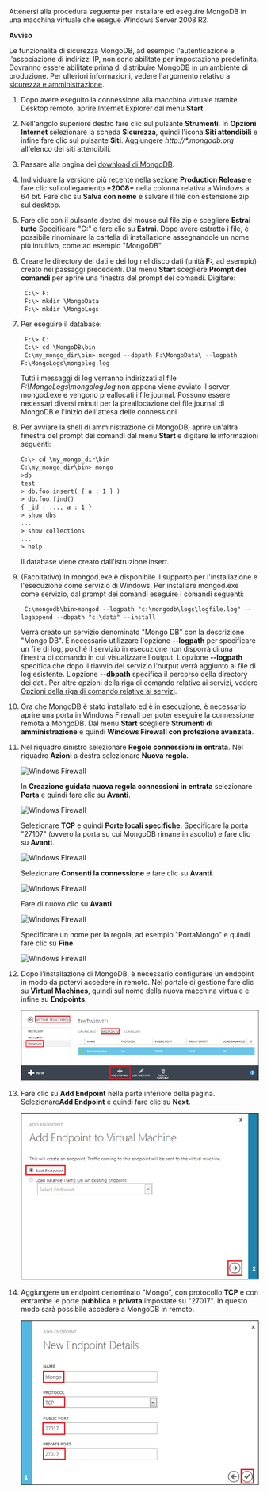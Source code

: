 Attenersi alla procedura seguente per installare ed eseguire MongoDB in
una macchina virtuale che esegue Windows Server 2008 R2.

 
<div  class="dev-callout">
<b>Avviso</b>
<p>Le funzionalità di sicurezza MongoDB, ad esempio l'autenticazione e l'associazione di indirizzi IP, non sono abilitate per impostazione predefinita. Dovranno essere abilitate prima di distribuire MongoDB in un ambiente di produzione.  Per ulteriori informazioni, vedere l'argomento relativo a <a  href="http://www.mongodb.org/display/DOCS/Security+and+Authentication">sicurezza e amministrazione</a>.</p>
</div>

 1.  Dopo avere eseguito la connessione alla macchina virtuale tramite
    Desktop remoto, aprire Internet Explorer dal menu **Start**.
2.  Nell'angolo superiore destro fare clic sul pulsante **Strumenti**.
    In **Opzioni Internet** selezionare la scheda **Sicurezza**, quindi
    l'icona **Siti attendibili** e infine fare clic sul pulsante
    **Siti**. Aggiungere *http://\*.mongodb.org* all'elenco dei siti
    attendibili.
3.  Passare alla pagina dei [download di MongoDB][1].
4.  Individuare la versione più recente nella sezione **Production
    Release** e fare clic sul collegamento **\*2008+** nella colonna
    relativa a Windows a 64 bit. Fare clic su **Salva con nome** e
    salvare il file con estensione zip sul desktop.
5.  Fare clic con il pulsante destro del mouse sul file zip e scegliere
    **Estrai tutto** Specificare "C:" e fare clic su **Estrai**. Dopo
    avere estratto i file, è possibile rinominare la cartella di
    installazione assegnandole un nome più intuitivo, come ad esempio
    "MongoDB".
6.  Creare le directory dei dati e dei log nel disco dati (unità **F:**,
    ad esempio) creato nei passaggi precedenti. Dal menu **Start**
    scegliere **Prompt dei comandi** per aprire una finestra del prompt
    dei comandi. Digitare:
    
         C:\> F:
         F:\> mkdir \MongoData
         F:\> mkdir \MongoLogs

7.  Per eseguire il database:
    
         F:\> C:
         C:\> cd \MongoDB\bin
         C:\my_mongo_dir\bin> mongod --dbpath F:\MongoData\ --logpath F:\MongoLogs\mongolog.log
    
    Tutti i messaggi di log verranno indirizzati al file
    *F:\\MongoLogs\\mongolog.log* non appena viene avviato il server
    mongod.exe e vengono preallocati i file journal. Possono essere
    necessari diversi minuti per la preallocazione dei file journal di
    MongoDB e l'inizio dell'attesa delle connessioni.

8.  Per avviare la shell di amministrazione di MongoDB, aprire un'altra finestra del prompt dei comandi dal menu **Start** e digitare le informazioni seguenti:
    
		C:\> cd \my_mongo_dir\bin  
		C:\my_mongo_dir\bin> mongo  
		>db  
		test  	  
		> db.foo.insert( { a : 1 } )  
		> db.foo.find()  
		{ _id : ..., a : 1 }  
		> show dbs  
		...  
		> show collections  
		...  
		> help
    
    Il database viene creato dall'istruzione insert.

9.  (Facoltativo) In mongod.exe è disponibile il supporto per
    l'installazione e l'esecuzione come servizio di Windows. Per
    installare mongod.exe come servizio, dal prompt dei comandi eseguire
    i comandi seguenti:
    
         C:\mongodb\bin>mongod --logpath "c:\mongodb\logs\logfile.log" --logappend --dbpath "c:\data" --install 
    
    Verrà creato un servizio denominato "Mongo DB" con la descrizione
    "Mongo DB". È necessario utilizzare l'opzione **--logpath** per
    specificare un file di log, poiché il servizio in esecuzione non
    disporrà di una finestra di comando in cui visualizzare l'output.
    L'opzione **--logpath** specifica che dopo il riavvio del servizio
    l'output verrà aggiunto al file di log esistente. L'opzione
    **--dbpath** specifica il percorso della directory dei dati. Per
    altre opzioni della riga di comando relative ai servizi, vedere
    [Opzioni della riga di comando relative ai servizi][2].

10. Ora che MongoDB è stato installato ed è in esecuzione, è necessario
    aprire una porta in Windows Firewall per poter eseguire la
    connessione remota a MongoDB. Dal menu **Start** scegliere
    **Strumenti di amministrazione** e quindi **Windows Firewall con
    protezione avanzata**.

11. Nel riquadro sinistro selezionare **Regole connessioni in entrata**.
    Nel riquadro **Azioni** a destra selezionare **Nuova regola**.
    
    ![Windows
    Firewall](./media/install-and-run-mongo-on-win2k8-vm/WinFirewall1.png)
    
    In **Creazione guidata nuova regola connessioni in entrata**
    selezionare **Porta** e quindi fare clic su **Avanti**.
    
    ![Windows
    Firewall](./media/install-and-run-mongo-on-win2k8-vm/WinFirewall2.png)
    
    Selezionare **TCP** e quindi **Porte locali specifiche**.
    Specificare la porta "27107" (ovvero la porta su cui MongoDB rimane
    in ascolto) e fare clic su **Avanti**.
    
    ![Windows
    Firewall](./media/install-and-run-mongo-on-win2k8-vm/WinFirewall3.png)
    
    Selezionare **Consenti la connessione** e fare clic su **Avanti**.
    
    ![Windows
    Firewall](./media/install-and-run-mongo-on-win2k8-vm/WinFirewall4.png)
    
    Fare di nuovo clic su **Avanti**.
    
    ![Windows
    Firewall](./media/install-and-run-mongo-on-win2k8-vm/WinFirewall5.png)
    
    Specificare un nome per la regola, ad esempio "PortaMongo" e quindi
    fare clic su **Fine**.
    
    ![Windows
    Firewall](./media/install-and-run-mongo-on-win2k8-vm/WinFirewall6.png)

12. Dopo l'installazione di MongoDB, è necessario configurare un
    endpoint in modo da potervi accedere in remoto. Nel portale di
    gestione fare clic su **Virtual Machines**, quindi sul nome della
    nuova macchina virtuale e infine su **Endpoints**.
    
    ![Endpoint](./media/install-and-run-mongo-on-win2k8-vm/WinVmAddEndpoint.png)

13. Fare clic su **Add Endpoint** nella parte inferiore della pagina.
    Selezionare**Add Endpoint** e quindi fare clic su **Next**.
    
    ![Endpoint](./media/install-and-run-mongo-on-win2k8-vm/WinVmAddEndpoint2.png)

14. Aggiungere un endpoint denominato "Mongo", con protocollo **TCP** e
    con entrambe le porte **pubblica** e **privata** impostate su
    "27017". In questo modo sarà possibile accedere a MongoDB in remoto.
    
    ![Endpoint](./media/install-and-run-mongo-on-win2k8-vm/WinVmAddEndpoint3.png)



[1]: http://www.mongodb.org/downloads
[2]: http://www.mongodb.org/display/DOCS/Windows+Service
